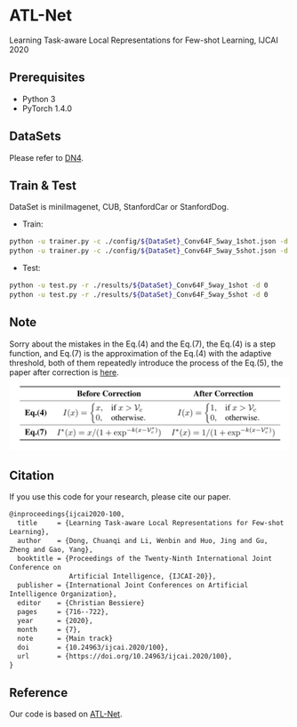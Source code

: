 # ATL-Net
Learning Task-aware Local Representations for Few-shot Learning, IJCAI 2020

## Prerequisites
- Python 3
- PyTorch 1.4.0


## DataSets
Please refer to [DN4](https://github.com/WenbinLee/DN4).

##  Train & Test
DataSet is miniImagenet, CUB, StanfordCar or StanfordDog.

- Train:
```bash
python -u trainer.py -c ./config/${DataSet}_Conv64F_5way_1shot.json -d 0
python -u trainer.py -c ./config/${DataSet}_Conv64F_5way_5shot.json -d 0
```
- Test:
```bash
python -u test.py -r ./results/${DataSet}_Conv64F_5way_1shot -d 0
python -u test.py -r ./results/${DataSet}_Conv64F_5way_5shot -d 0
```


## Note
Sorry about the mistakes in the Eq.(4) and the Eq.(7), 
the Eq.(4) is a step function, and Eq.(7) is the approximation of the Eq.(4) with the adaptive threshold,
both of them repeatedly introduce the process of the Eq.(5),
the paper after correction is [here](https://github.com/LegenDong/ATL-Net/blob/master/pdf/ATL-Net_Update.pdf).
![avatar](./images/correction.jpg)


## Citation
If you use this code for your research, please cite our paper.
```
@inproceedings{ijcai2020-100,
  title     = {Learning Task-aware Local Representations for Few-shot Learning},
  author    = {Dong, Chuanqi and Li, Wenbin and Huo, Jing and Gu, Zheng and Gao, Yang},
  booktitle = {Proceedings of the Twenty-Ninth International Joint Conference on
               Artificial Intelligence, {IJCAI-20}},
  publisher = {International Joint Conferences on Artificial Intelligence Organization},             
  editor    = {Christian Bessiere}	
  pages     = {716--722},
  year      = {2020},
  month     = {7},
  note      = {Main track}
  doi       = {10.24963/ijcai.2020/100},
  url       = {https://doi.org/10.24963/ijcai.2020/100},
}
```

## Reference

Our code is based on [ATL-Net](https://github.com/LegenDong/ATL-Net).

